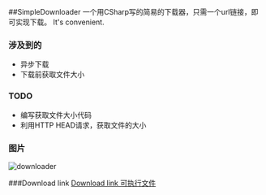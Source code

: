 ##SimpleDownloader
  一个用CSharp写的简易的下载器，只需一个url链接，即可实现下载。 It's convenient.
  
### 涉及到的

 - 异步下载
 - 下载前获取文件大小

### TODO

 - 编写获取文件大小代码
 - 利用HTTP HEAD请求，获取文件的大小
 
### 图片
![downloader][1]

###Download link
[Download link 可执行文件][2]

  [1]: http://images.cnitblog.com/blog/282019/201401/142325129551.png
  [2]: https://github.com/FrankFan/SimpleDownloader/blob/master/SimpleDownloader/bin/Debug/SimpleDownloader.exe
